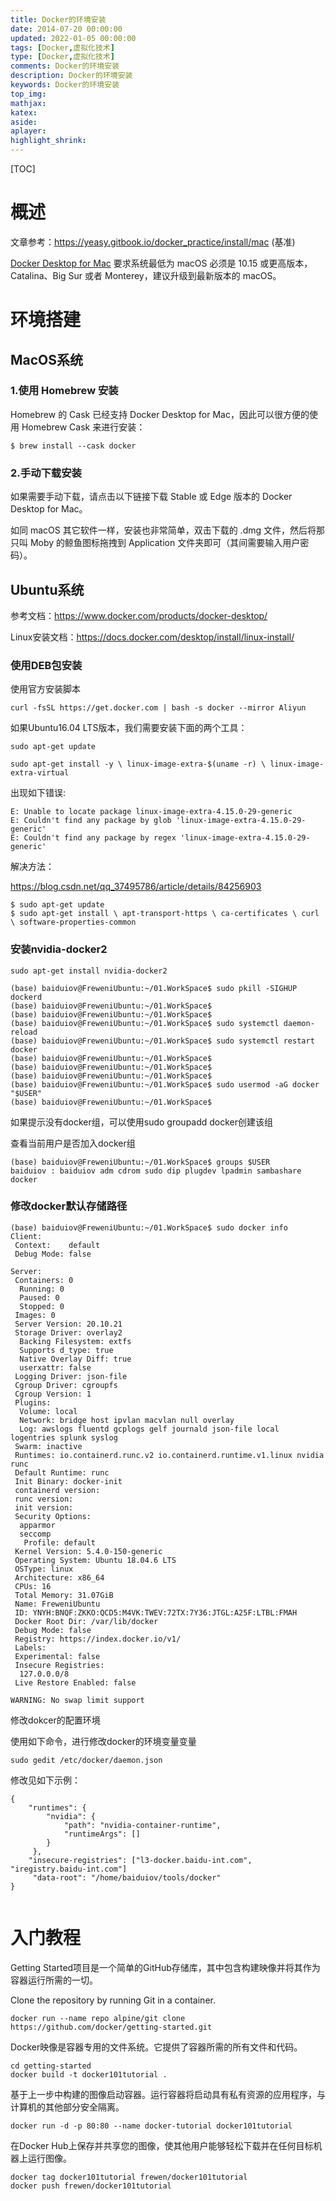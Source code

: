 ```yaml
---
title: Docker的环境安装
date: 2014-07-20 00:00:00
updated: 2022-01-05 00:00:00
tags: [Docker,虚拟化技术]
type: [Docker,虚拟化技术]
comments: Docker的环境安装
description: Docker的环境安装
keywords: Docker的环境安装
top_img:
mathjax:
katex:
aside:
aplayer:
highlight_shrink:
---
```


[TOC]

# 概述

文章参考：https://yeasy.gitbook.io/docker_practice/install/mac (基准)

[Docker Desktop for Mac](https://docs.docker.com/docker-for-mac/) 要求系统最低为 macOS 必须是 10.15 或更高版本， Catalina、Big Sur 或者 Monterey，建议升级到最新版本的 macOS。

# 环境搭建

## MacOS系统

### 1.使用 Homebrew 安装

Homebrew 的 Cask 已经支持 Docker Desktop for Mac，因此可以很方便的使用 Homebrew Cask 来进行安装：


```shell
$ brew install --cask docker
```
### 2.手动下载安装

如果需要手动下载，请点击以下链接下载 Stable 或 Edge 版本的 Docker Desktop for Mac。


如同 macOS 其它软件一样，安装也非常简单，双击下载的 .dmg 文件，然后将那只叫 Moby 的鲸鱼图标拖拽到 Application 文件夹即可（其间需要输入用户密码）。

## Ubuntu系统

参考文档：https://www.docker.com/products/docker-desktop/

Linux安装文档：https://docs.docker.com/desktop/install/linux-install/

### 使用DEB包安装



使用官方安装脚本

```
curl -fsSL https://get.docker.com | bash -s docker --mirror Aliyun
```




如果Ubuntu16.04 LTS版本，我们需要安装下面的两个工具：

```
sudo apt-get update

sudo apt-get install -y \ linux-image-extra-$(uname -r) \ linux-image-extra-virtual
```

出现如下错误:

```
E: Unable to locate package linux-image-extra-4.15.0-29-generic
E: Couldn't find any package by glob 'linux-image-extra-4.15.0-29-generic'
E: Couldn't find any package by regex 'linux-image-extra-4.15.0-29-generic'
```

解决方法：

https://blog.csdn.net/qq_37495786/article/details/84256903


```
$ sudo apt-get update￼       
$ sudo apt-get install \ apt-transport-https \ ca-certificates \ curl \ software-properties-common 
```



### 安装nvidia-docker2





```
sudo apt-get install nvidia-docker2
```





```
(base) baiduiov@FreweniUbuntu:~/01.WorkSpace$ sudo pkill -SIGHUP dockerd
(base) baiduiov@FreweniUbuntu:~/01.WorkSpace$ 
(base) baiduiov@FreweniUbuntu:~/01.WorkSpace$ 
(base) baiduiov@FreweniUbuntu:~/01.WorkSpace$ sudo systemctl daemon-reload
(base) baiduiov@FreweniUbuntu:~/01.WorkSpace$ sudo systemctl restart docker
(base) baiduiov@FreweniUbuntu:~/01.WorkSpace$ 
(base) baiduiov@FreweniUbuntu:~/01.WorkSpace$ 
(base) baiduiov@FreweniUbuntu:~/01.WorkSpace$ 
(base) baiduiov@FreweniUbuntu:~/01.WorkSpace$ sudo usermod -aG docker "$USER"
(base) baiduiov@FreweniUbuntu:~/01.WorkSpace$ 
```

如果提示没有docker组，可以使用sudo groupadd docker创建该组

查看当前用户是否加入docker组

```
(base) baiduiov@FreweniUbuntu:~/01.WorkSpace$ groups $USER
baiduiov : baiduiov adm cdrom sudo dip plugdev lpadmin sambashare docker
```



### 修改docker默认存储路径

```
(base) baiduiov@FreweniUbuntu:~/01.WorkSpace$ sudo docker info
Client:
 Context:    default
 Debug Mode: false

Server:
 Containers: 0
  Running: 0
  Paused: 0
  Stopped: 0
 Images: 0
 Server Version: 20.10.21
 Storage Driver: overlay2
  Backing Filesystem: extfs
  Supports d_type: true
  Native Overlay Diff: true
  userxattr: false
 Logging Driver: json-file
 Cgroup Driver: cgroupfs
 Cgroup Version: 1
 Plugins:
  Volume: local
  Network: bridge host ipvlan macvlan null overlay
  Log: awslogs fluentd gcplogs gelf journald json-file local logentries splunk syslog
 Swarm: inactive
 Runtimes: io.containerd.runc.v2 io.containerd.runtime.v1.linux nvidia runc
 Default Runtime: runc
 Init Binary: docker-init
 containerd version: 
 runc version: 
 init version: 
 Security Options:
  apparmor
  seccomp
   Profile: default
 Kernel Version: 5.4.0-150-generic
 Operating System: Ubuntu 18.04.6 LTS
 OSType: linux
 Architecture: x86_64
 CPUs: 16
 Total Memory: 31.07GiB
 Name: FreweniUbuntu
 ID: YNYH:BNQF:ZKKO:QCD5:M4VK:TWEV:72TX:7Y36:JTGL:A25F:LTBL:FMAH
 Docker Root Dir: /var/lib/docker
 Debug Mode: false
 Registry: https://index.docker.io/v1/
 Labels:
 Experimental: false
 Insecure Registries:
  127.0.0.0/8
 Live Restore Enabled: false

WARNING: No swap limit support
```

修改dokcer的配置环境

使用如下命令，进行修改docker的环境变量变量

```
sudo gedit /etc/docker/daemon.json 
```

修改见如下示例：

```
{
    "runtimes": {
        "nvidia": {
            "path": "nvidia-container-runtime",
            "runtimeArgs": []
        }
     },
    "insecure-registries": ["l3-docker.baidu-int.com", "iregistry.baidu-int.com"]
     "data-root": "/home/baiduiov/tools/docker"
}
```



```

```









# 入门教程

Getting Started项目是一个简单的GitHub存储库，其中包含构建映像并将其作为容器运行所需的一切。

Clone the repository by running Git in a container.

```shell
docker run --name repo alpine/git clone https://github.com/docker/getting-started.git
```

Docker映像是容器专用的文件系统。它提供了容器所需的所有文件和代码。

```shell
cd getting-started
docker build -t docker101tutorial .
```

基于上一步中构建的图像启动容器。运行容器将启动具有私有资源的应用程序，与计算机的其他部分安全隔离。

```
docker run -d -p 80:80 --name docker-tutorial docker101tutorial
```

在Docker Hub上保存并共享您的图像，使其他用户能够轻松下载并在任何目标机器上运行图像。

```shell
docker tag docker101tutorial frewen/docker101tutorial
docker push frewen/docker101tutorial
```



